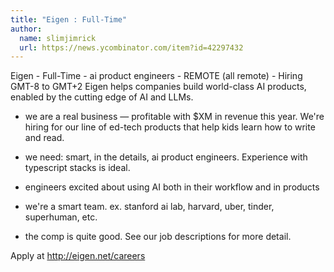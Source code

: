 ```yaml
---
title: "Eigen : Full-Time"
author:
  name: slimjimrick
  url: https://news.ycombinator.com/item?id=42297432
---
```

Eigen - Full-Time - ai product engineers - REMOTE (all remote) - Hiring GMT-8 to GMT+2
Eigen helps companies build world-class AI products, enabled by the cutting edge of AI and LLMs.

* we are a real business — profitable with $XM in revenue this year. We&#x27;re hiring for our line of ed-tech products that help kids learn how to write and read.

* we need: smart, in the details, ai product engineers. Experience with typescript stacks is ideal.

* engineers excited about using AI both in their workflow and in products

* we&#x27;re a smart team. ex. stanford ai lab, harvard, uber, tinder, superhuman, etc.

* the comp is quite good. See our job descriptions for more detail.

Apply at <a href="http:&#x2F;&#x2F;eigen.net&#x2F;careers" rel="nofollow">http:&#x2F;&#x2F;eigen.net&#x2F;careers</a>
<JobApplication />
